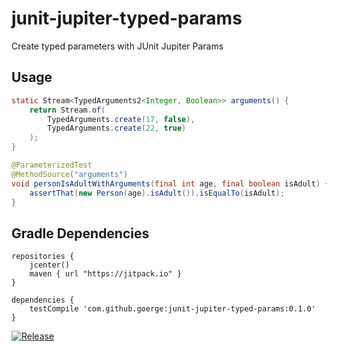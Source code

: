 # junit-jupiter-typed-params
Create typed parameters with JUnit Jupiter Params

## Usage

```java
static Stream<TypedArguments2<Integer, Boolean>> arguments() {
    return Stream.of(
        TypedArguments.create(17, false),
        TypedArguments.create(22, true)
    );
}

@ParameterizedTest
@MethodSource("arguments")
void personIsAdultWithArguments(final int age, final boolean isAdult) {
    assertThat(new Person(age).isAdult()).isEqualTo(isAdult);
}
```

## Gradle Dependencies

```
repositories {
    jcenter()
    maven { url "https://jitpack.io" }
}

dependencies {
    testCompile 'com.github.goerge:junit-jupiter-typed-params:0.1.0'
}
```
[![Release](https://jitpack.io/v/goerge/junit-jupiter-typed-params.svg?style=flat-square)](https://jitpack.io/#goerge/junit-jupiter-typed-params)
